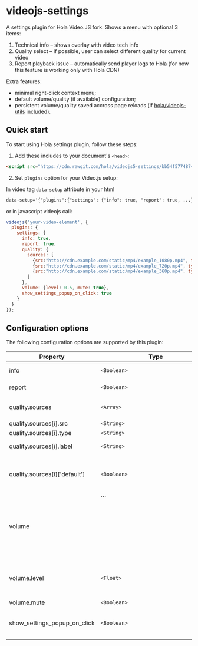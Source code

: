 videojs-settings
============

A settings plugin for Hola Video.JS fork. Shows a menu with optional 3 items:

1. Technical info – shows overlay with video tech info
2. Quality select – if possible, user can select different quality for current video
3. Report playback issue – automatically send player logs to Hola (for now this feature is working only with Hola CDN)

Extra features:
- minimal right-click context menu;
- default volume/quality (if available) configuration;
- persistent volume/quality saved accross page reloads (if [hola/videojs-utils](https://github.com/hola/videojs-utils) included).

## Quick start

To start using Hola settings plugin, follow these steps:

1. Add these includes to your document's `<head>`:

  ```html
  <script src="https://cdn.rawgit.com/hola/videojs5-settings/bb54f577487475183edc58994c05518ba5f72459/dist/videojs-settings.min.js"></script>
  ```

2. Set `plugins` option for your Video.js setup:

  In video tag `data-setup` attribute in your html
  ```html
  data-setup='{"plugins":{"settings": {"info": true, "report": true, ...}}}'
  ```
  or in javascript videojs call:
  ```javascript
  videojs('your-video-element', {
    plugins: {
      settings: {
        info: true,
        report: true,
        quality: {
          sources: [
            {src:"http://cdn.example.com/static/mp4/example_1080p.mp4", type: "video/mp4", label: "high"},
            {src:"http://cdn.example.com/static/mp4/example_720p.mp4", type: "video/mp4", label: "medium"},
            {src:"http://cdn.example.com/static/mp4/example_360p.mp4", type: "video/mp4", label: "low", "default": true}
          ]
        },
        volume: {level: 0.5, mute: true},
        show_settings_popup_on_click: true
      }
    }
  });
  ```

## Configuration options
The following configuration options are supported by this plugin:

| Property                      | Type                 | Default  | Description |
| ----------------------------- | -------------------- | ---------| ----------- |
| info                          | ```<Boolean>```      | false    | Show 'technical info' in settings menu |
| report                        | ```<Boolean>```      | false    | Show 'report playback issue' in settings menu |
| quality.sources               | ```<Array>```        |          | List of quality sources. Shown in settings menu if ```quality.sources.length>1``` |
| quality.sources[i].src        | ```<String>```       |          | Media source URL |
| quality.sources[i].type       | ```<String>```       |          | Media source type |
| quality.sources[i].label      | ```<String>```       |          | Media source label: shown in settings menu |
| quality.sources[i]['default'] | ```<Boolean>```   | false    | Media source to be selected by default. NOTE: this may be overriden by persistent configuration.|
| volume                        | ```<Object>|false``` |          | Default volume configuration. Use `false` to disable default volume control including saved persistent configuration. |
| volume.level                  | ```<Float>```        | 1.0      | Volume level between 0.0 and 1.0. NOTE: use volume.mute instead of 0.0 if you want to disable volume level |
| volume.mute                   | ```<Boolean>```      | false    | Volume mute |
| show_settings_popup_on_click  | ```<Boolean>```    | false    | Select the trigger method to show settings menu: onhover (false) or onclick (true) |
